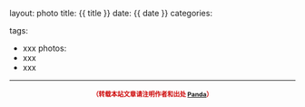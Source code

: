 layout: photo
title: {{ title }}
date: {{ date }}
categories: 

tags:
- xxx
photos:
- xxx
- xxx
---



<!--more-->




<div style="margin-top: 15px; font-size: 11px;color: #cc0000;"><p align="center"><strong>（转载本站文章请注明作者和出处 <a href="http://siye1982.github.io">Panda</a>）</strong></p></div>